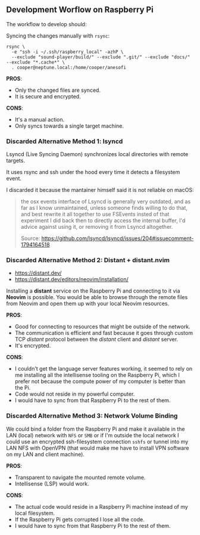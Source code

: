 ## Development Worflow on Raspberry Pi

The workflow to develop should:

Syncing the changes manually with `rsync`:

```
rsync \
  -e "ssh -i ~/.ssh/raspberry_local" -azhP \
  --exclude "sound-player/build/" --exclude ".git/" --exclude "docs/" --exclude "*.cache*" \
  . cooper@neptune.local:/home/cooper/anesofi
```

**PROS**:

- Only the changed files are synced.
- It is secure and encrypted.

**CONS**:

- It's a manual action.
- Only syncs towards a single target machine.

### Discarded Alternative Method 1: lsyncd

Lsyncd (Live Syncing Daemon) synchronizes local directories with remote targets.

It uses rsync and ssh under the hood every time it detects a filesystem event.

I discarded it because the mantainer himself said it is not reliable on macOS:

> the osx events interface of Lsyncd is generally very outdated, and as far as I know
> unmaintained, unless someone finds willing to do that, and best rewrite it all
> together to use FSEvents insted of that experiment I did back then to directly access
> the internal buffer, I'd advice against using it, or removing it from Lsyncd
> altogether.
>
>   Source: https://github.com/lsyncd/lsyncd/issues/204#issuecomment-1794164518
>

### Discarded Alternative Method 2: Distant + distant.nvim

- https://distant.dev/
- https://distant.dev/editors/neovim/installation/

Installing a **distant** service on the Raspberry Pi and connecting to it via **Neovim**
is possible. You would be able to browse through the remote files from Neovim and open
them up with your local Neovim resources.

**PROS**:

- Good for connecting to resources that might be outside of the network.
- The communication is efficient and fast because it goes through custom TCP _distant_
  protocol between the _distant_ client and _distant_ server.
- It's encrypted.

**CONS**:

- I couldn't get the language server features working, it seemed to rely on me
  installing all the intellisense tooling on the Raspberry Pi, which I prefer not
  because the compute power of my computer is better than the Pi.
- Code would not reside in my powerful computer.
- I would have to sync from that Raspberry Pi to the rest of them.

### Discarded Alternative Method 3: Network Volume Binding

We could bind a folder from the Raspberry Pi and make it available in the LAN (local)
network with `NFS` or `SMB` or if I'm outside the local network I could use an encrypted
ssh-filesystem connection `sshfs` or tunnel into my LAN NFS with OpenVPN (that would
make me have to install VPN software on my LAN and client machine).

**PROS**:

- Transparent to navigate the mounted remote volume.
- Intellisense (LSP) would work.

**CONS**:

- The actual code would reside in a Raspberry Pi machine instead of my local filesystem.
- If the Raspberry Pi gets corrupted I lose all the code.
- I would have to sync from that Raspberry Pi to the rest of them.

